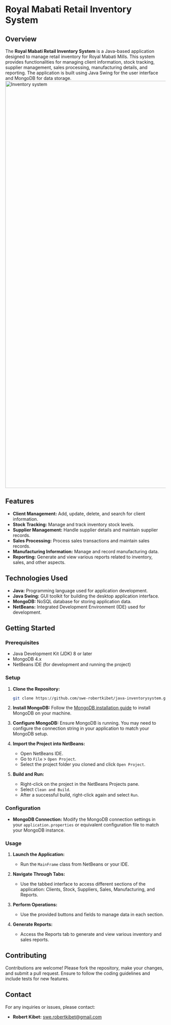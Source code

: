 # Royal Mabati Retail Inventory System

## Overview

The **Royal Mabati Retail Inventory System** is a Java-based application designed to manage retail inventory for Royal Mabati Mills. This system provides functionalities for managing client information, stock tracking, supplier management, sales processing, manufacturing details, and reporting. The application is built using Java Swing for the user interface and MongoDB for data storage.
<img width="1280" alt="Inventory system" src="https://github.com/user-attachments/assets/3f00daf3-9768-48fe-9a24-3c4681f09a72">


## Features

- **Client Management:** Add, update, delete, and search for client information.
- **Stock Tracking:** Manage and track inventory stock levels.
- **Supplier Management:** Handle supplier details and maintain supplier records.
- **Sales Processing:** Process sales transactions and maintain sales records.
- **Manufacturing Information:** Manage and record manufacturing data.
- **Reporting:** Generate and view various reports related to inventory, sales, and other aspects.

## Technologies Used

- **Java:** Programming language used for application development.
- **Java Swing:** GUI toolkit for building the desktop application interface.
- **MongoDB:** NoSQL database for storing application data.
- **NetBeans:** Integrated Development Environment (IDE) used for development.

## Getting Started

### Prerequisites

- Java Development Kit (JDK) 8 or later
- MongoDB 4.x
- NetBeans IDE (for development and running the project)

### Setup

1. **Clone the Repository:**
   ```bash
   git clone https://github.com/swe-robertkibet/java-inventorysystem.git
   ```

2. **Install MongoDB:**
   Follow the [MongoDB installation guide](https://docs.mongodb.com/manual/installation/) to install MongoDB on your machine.

3. **Configure MongoDB:**
   Ensure MongoDB is running. You may need to configure the connection string in your application to match your MongoDB setup.

4. **Import the Project into NetBeans:**
   - Open NetBeans IDE.
   - Go to `File` > `Open Project`.
   - Select the project folder you cloned and click `Open Project`.

5. **Build and Run:**
   - Right-click on the project in the NetBeans Projects pane.
   - Select `Clean and Build`.
   - After a successful build, right-click again and select `Run`.

### Configuration

- **MongoDB Connection:** Modify the MongoDB connection settings in your `application.properties` or equivalent configuration file to match your MongoDB instance.

### Usage

1. **Launch the Application:**
   - Run the `MainFrame` class from NetBeans or your IDE.

2. **Navigate Through Tabs:**
   - Use the tabbed interface to access different sections of the application: Clients, Stock, Suppliers, Sales, Manufacturing, and Reports.

3. **Perform Operations:**
   - Use the provided buttons and fields to manage data in each section.

4. **Generate Reports:**
   - Access the Reports tab to generate and view various inventory and sales reports.

## Contributing

Contributions are welcome! Please fork the repository, make your changes, and submit a pull request. Ensure to follow the coding guidelines and include tests for new features.


## Contact

For any inquiries or issues, please contact:

- **Robert Kibet:** swe.robertkibet@gmail.com

